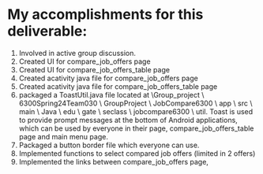 # My accomplishments for this deliverable:
1. Involved in active group discussion.
2. Created UI for compare_job_offers page
3. Created UI for compare_job_offers_table page
4. Created acativity java file for compare_job_offers page
5. Created acativity java file for compare_job_offers_table page
6. packaged a ToastUtil.java file located at \Group_project \ 6300Spring24Team030 \ GroupProject \ JobCompare6300 \ app \ src \ main \ Java \ edu \ gate \ seclass \ jobcompare6300 \ util. Toast is used to provide prompt messages at the bottom of Android applications, which can be used by everyone in their page, compare_job_offers_table page and main menu page.
7. Packaged a button border file which everyone can use.
8. Implemented functions to select compared job offers (limited in 2 offers)
9. Implemented the links between compare_job_offers page, 